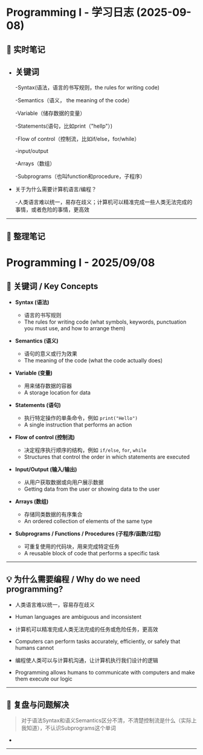 # Programming Ⅰ - 学习日志 (2025-09-08)

## 📝 实时笔记
- 关键词
  - 
   -Syntax(语法，语言的书写规则，the rules for writing code)

   -Semantics（语义， the meaning of the code）

   -Variable（储存数据的变量）
  
   -Statements(语句，比如print（"hellp"）)
  
   -Flow of control（控制流，比如if/else，for/while）
  
   -input/output
  
   -Arrays（数组）
  
   -Subprograms（也叫function和procedure，子程序）

 - 关于为什么需要计算机语言/编程？
    
    -人类语言难以统一，易存在歧义；计算机可以精准完成一些人类无法完成的事情，或者危险的事情，更高效

---

## 📖 整理笔记
# Programming I - 2025/09/08

## 📝 关键词 / Key Concepts

- **Syntax (语法)**  
  - 语言的书写规则  
  - The rules for writing code (what symbols, keywords, punctuation you must use, and how to arrange them)

- **Semantics (语义)**  
  - 语句的意义或行为效果  
  - The meaning of the code (what the code actually does)

- **Variable (变量)**  
  - 用来储存数据的容器  
  - A storage location for data

- **Statements (语句)**  
  - 执行特定操作的单条命令，例如 `print("Hello")`  
  - A single instruction that performs an action

- **Flow of control (控制流)**  
  - 决定程序执行顺序的结构，例如 `if/else`, `for`, `while`  
  - Structures that control the order in which statements are executed

- **Input/Output (输入/输出)**  
  - 从用户获取数据或向用户展示数据  
  - Getting data from the user or showing data to the user

- **Arrays (数组)**  
  - 存储同类数据的有序集合  
  - An ordered collection of elements of the same type

- **Subprograms / Functions / Procedures (子程序/函数/过程)**  
  - 可重复使用的代码块，用来完成特定任务  
  - A reusable block of code that performs a specific task

---

## 💡 为什么需要编程 / Why do we need programming?

- 人类语言难以统一，容易存在歧义  
- Human languages are ambiguous 
 and inconsistent  
  

- 计算机可以精准完成人类无法完成的任务或危险任务，更高效  
- Computers can perform tasks accurately, efficiently, or safely that humans cannot  

- 编程使人类可以与计算机沟通，让计算机执行我们设计的逻辑  
- Programming allows humans to communicate with computers and make them execute our logic


---

## 🔄 复盘与问题解决
> 对于语法Syntax和语义Semantics区分不清，不清楚控制流是什么（实际上我知道），不认识Subprograms这个单词

- 

---

